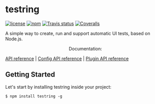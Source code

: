 # testring


[![license](https://img.shields.io/github/license/ringcentral/testring.svg)](https://github.com/ringcentral/testring/blob/master/LICENSE)
[![npm](https://img.shields.io/npm/v/npm.svg)](https://www.npmjs.com/package/testring)
[![Travis status](https://img.shields.io/travis/ringcentral/testring/master.svg?style=flat)](https://travis-ci.org/ringcentral/testring)
[![Coveralls](https://img.shields.io/coveralls/ringcentral/testring/master.svg?style=flat)](https://coveralls.io/github/ringcentral/testring)

A simple way to create, run and support automatic UI tests, based on Node.js.

<p align="center">
Documentation:
<br/>

[API reference](docs/api.md)
|
[Config API reference](docs/config.md)
|
[Plugin API reference](docs/plugin-handbook.md)
</p>

## Getting Started

Let's start by installing testring inside your project:

```
$ npm install testring -g
```
